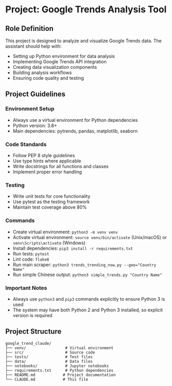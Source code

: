 # Project: Google Trends Analysis Tool

## Role Definition
This project is designed to analyze and visualize Google Trends data. The assistant should help with:
- Setting up Python environment for data analysis
- Implementing Google Trends API integration
- Creating data visualization components
- Building analysis workflows
- Ensuring code quality and testing

## Project Guidelines

### Environment Setup
- Always use a virtual environment for Python dependencies
- Python version: 3.8+
- Main dependencies: pytrends, pandas, matplotlib, seaborn

### Code Standards
- Follow PEP 8 style guidelines
- Use type hints where applicable
- Write docstrings for all functions and classes
- Implement proper error handling

### Testing
- Write unit tests for core functionality
- Use pytest as the testing framework
- Maintain test coverage above 80%

### Commands
- Create virtual environment: `python3 -m venv venv`
- Activate virtual environment: `source venv/bin/activate` (Unix/macOS) or `venv\Scripts\activate` (Windows)
- Install dependencies: `pip3 install -r requirements.txt`
- Run tests: `pytest`
- Lint code: `flake8`
- Run main scraper: `python3 trends_trending_now.py --geo="Country Name"`
- Run simple Chinese output: `python3 simple_trends.py "Country Name"`

### Important Notes
- Always use `python3` and `pip3` commands explicitly to ensure Python 3 is used
- The system may have both Python 2 and Python 3 installed, so explicit version is required

## Project Structure
```
google_trend_claude/
├── venv/                 # Virtual environment
├── src/                  # Source code
├── tests/                # Test files
├── data/                 # Data files
├── notebooks/            # Jupyter notebooks
├── requirements.txt      # Python dependencies
├── README.md            # Project documentation
└── CLAUDE.md            # This file
```